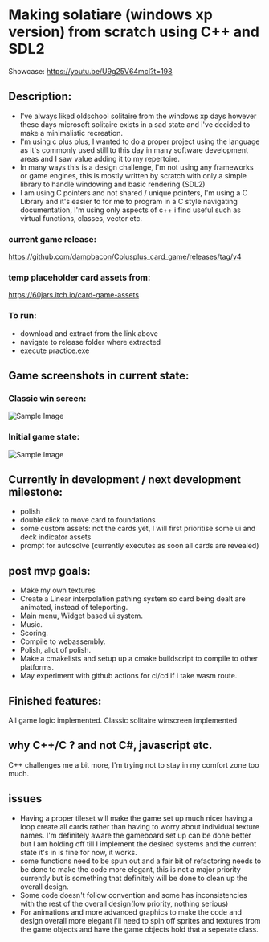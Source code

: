# Making solatiare (windows xp version) from scratch using C++ and SDL2

Showcase: https://youtu.be/U9g25V64mcI?t=198

## Description:
- I've always liked oldschool solitaire from the windows xp days however these days microsoft solitaire exists in a sad state and i've decided to make a minimalistic recreation.
- I'm using c plus plus, I wanted to do a proper project using the language as it's commonly used still to this day in many software development areas and I saw value adding it to my repertoire.
- In many ways this is a design challenge, I'm not using any frameworks or game engines, this is mostly written by scratch with only a simple library to handle windowing and basic rendering (SDL2)
- I am using C pointers and not shared / unique pointers, I'm using a C Library and it's easier to for me to program in a C style navigating documentation, I'm using only aspects of c++ i find useful such as virtual functions, classes, vector etc. 

### current game release:
https://github.com/dampbacon/Cplusplus_card_game/releases/tag/v4

### temp placeholder card assets from:
https://60jars.itch.io/card-game-assets

### To run:
- download and extract from the link above
- navigate to release folder where extracted
- execute practice.exe

## Game screenshots in current state:
### Classic win screen:
![Sample Image](https://i.imgur.com/w0cthrv.png)
### Initial game state:
![Sample Image](https://i.imgur.com/ORk3Eaa.png)

## Currently in development / next development milestone:
 - polish
 - double click to move card to foundations
 - some custom assets: not the cards yet, I will first prioritise some ui and deck indicator assets
 - prompt for autosolve (currently executes as soon all cards are revealed)


## post mvp goals:
- Make my own textures
- Create a Linear interpolation pathing system so card being dealt are animated, instead of teleporting.
- Main menu, Widget based ui system.
- Music.
- Scoring.
- Compile to webassembly.
- Polish, allot of polish.
- Make a cmakelists and setup up a cmake buildscript to compile to other platforms.
- May experiment with github actions for ci/cd if i take wasm route.


## Finished features:
All game logic implemented.
Classic solitaire winscreen implemented


## why C++/C ? and not C#, javascript etc.
C++ challenges me a bit more, I'm trying not to stay in my comfort zone too much.

## issues
- Having a proper tileset will make the game set up much nicer having a loop create all cards rather than having to worry about individual texture names. I'm definitely aware the gameboard set up can be done better but I am holding off till I implement the desired systems and the current state it's in is fine for now, it works.
- some functions need to be spun out and a fair bit of refactoring needs to be done to make the code more elegant, this is not a major priority currently but is something that definitely will be done to clean up the overall design.
- Some code doesn't follow convention and some has inconsistencies with the rest of the overall design(low priority, nothing serious)
- For animations and more advanced graphics to make the code and design overall more elegant i'll need to spin off sprites and textures from the game objects and have the game objects hold that a seperate class. 
